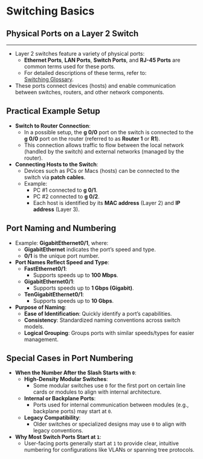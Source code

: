 # Switching Basics

## Physical Ports on a Layer 2 Switch
---  

- Layer 2 switches feature a variety of physical ports:
  - **Ethernet Ports**, **LAN Ports**, **Switch Ports**, and **RJ-45 Ports** are common terms used for these ports.
  - For detailed descriptions of these terms, refer to:  
  [Switching Glossary](/corenetworking/l2switching/switching/glossary).
- These ports connect devices (hosts) and enable communication between switches, routers, and other network components.

## Practical Example Setup
- **Switch to Router Connection**:
  - In a possible setup, the **g 0/0** port on the switch is connected to the **g 0/0** port on the router (referred to as **Router 1** or **R1**).
  - This connection allows traffic to flow between the local network (handled by the switch) and external networks (managed by the router).
- **Connecting Hosts to the Switch**:
  - Devices such as PCs or Macs (hosts) can be connected to the switch via **patch cables**.
  - Example:
    - PC #1 connected to **g 0/1**.
    - PC #2 connected to **g 0/2**.
    - Each host is identified by its **MAC address** (Layer 2) and **IP address** (Layer 3).

## Port Naming and Numbering
- Example: **GigabitEthernet0/1**, where:
  - **GigabitEthernet** indicates the port’s speed and type.
  - **0/1** is the unique port number.
- **Port Names Reflect Speed and Type**:
  - **FastEthernet0/1**:
    - Supports speeds up to **100 Mbps**.
  - **GigabitEthernet0/1**:
    - Supports speeds up to **1 Gbps (Gigabit)**.
  - **TenGigabitEthernet0/1**:
    - Supports speeds up to **10 Gbps**.
- **Purpose of Naming**:
  - **Ease of Identification**: Quickly identify a port’s capabilities.
  - **Consistency**: Standardized naming conventions across switch models.
  - **Logical Grouping**: Groups ports with similar speeds/types for easier management.

## Special Cases in Port Numbering
- **When the Number After the Slash Starts with `0`**:
  - **High-Density Modular Switches**:
    - Some modular switches use `0` for the first port on certain line cards or modules to align with internal architecture.
  - **Internal or Backplane Ports**:
    - Ports used for internal communication between modules (e.g., backplane ports) may start at `0`.
  - **Legacy Compatibility**:
    - Older switches or specialized designs may use `0` to align with legacy conventions.
- **Why Most Switch Ports Start at `1`**:
  - User-facing ports generally start at `1` to provide clear, intuitive numbering for configurations like VLANs or spanning tree protocols.
